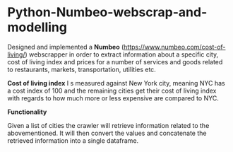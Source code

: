 # Python-Numbeo-webscrap-and-modelling

Designed and implemented a __Numbeo__ (https://www.numbeo.com/cost-of-living/) webscrapper in order to extract information about a specific city, cost of living index and prices for a number of services and goods related to restaurants, markets, transportation, utilities etc.

__Cost of living index__ 
I
s measured against New York city, meaning NYC has a cost index of 100 and the remaining cities get their cost of living index with regards to how much more or less expensive are compared to NYC.

__Functionality__

Given a list of cities the crawler will retrieve information related to the abovementioned. It will then convert the values and concatenate the retrieved information into a single dataframe.
